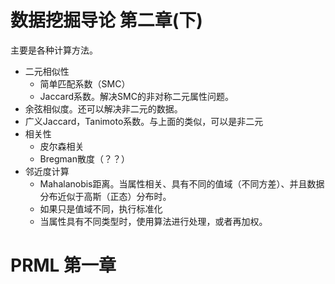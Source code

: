 # 数据挖掘导论 第二章(下)

主要是各种计算方法。
+ 二元相似性
  + 简单匹配系数（SMC）
  + Jaccard系数。解决SMC的非对称二元属性问题。
+ 余弦相似度。还可以解决非二元的数据。
+ 广义Jaccard，Tanimoto系数。与上面的类似，可以是非二元
+ 相关性
  + 皮尔森相关
  + Bregman散度（？？）
+ 邻近度计算
  + Mahalanobis距离。当属性相关、具有不同的值域（不同方差）、并且数据分布近似于高斯（正态）分布时。
  + 如果只是值域不同，执行标准化
  + 当属性具有不同类型时，使用算法进行处理，或者再加权。


# PRML 第一章
